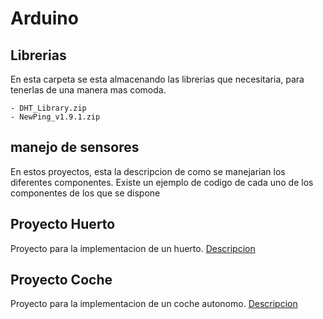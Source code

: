 # Arduino

## Librerias
En esta carpeta se esta almacenando las librerias que necesitaria, para tenerlas de una manera mas comoda. 

    - DHT_Library.zip
    - NewPing_v1.9.1.zip

## manejo de sensores
En estos proyectos, esta la descripcion de como se manejarian los diferentes componentes.
Existe un ejemplo de codigo de cada uno de los componentes de los que se dispone

## Proyecto Huerto
Proyecto para la implementacion de un huerto. [Descripcion](proyectoHuerto/README.md)

## Proyecto Coche
Proyecto para la implementacion de un coche autonomo. [Descripcion](proyectoRobotCoche/README.md)
